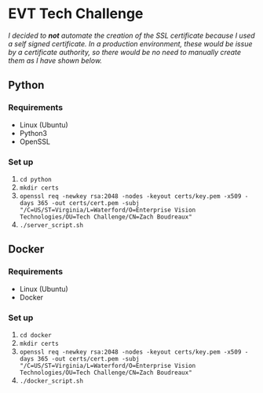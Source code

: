 # EVT Tech Challenge
*I decided to __not__ automate the creation of the SSL certificate because I used a self signed certificate. In a production environment, these would be issue by a certificate authority, so there would be no need to manually create them as I have shown below.*

## Python
### Requirements
- Linux (Ubuntu)
- Python3
- OpenSSL

### Set up
1. `cd python`
2. `mkdir certs`
3. ```openssl req -newkey rsa:2048 -nodes -keyout certs/key.pem -x509 -days 365 -out certs/cert.pem -subj "/C=US/ST=Virginia/L=Waterford/O=Enterprise Vision Technologies/OU=Tech Challenge/CN=Zach Boudreaux"```
4. `./server_script.sh`

## Docker
### Requirements
- Linux (Ubuntu)
- Docker

### Set up
1. `cd docker`
2. `mkdir certs`
3. ```openssl req -newkey rsa:2048 -nodes -keyout certs/key.pem -x509 -days 365 -out certs/cert.pem -subj "/C=US/ST=Virginia/L=Waterford/O=Enterprise Vision Technologies/OU=Tech Challenge/CN=Zach Boudreaux"```
4. `./docker_script.sh`
